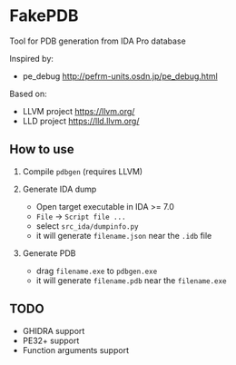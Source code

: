 # FakePDB

Tool for PDB generation from IDA Pro database

Inspired by:
  * pe_debug http://pefrm-units.osdn.jp/pe_debug.html

Based on:
  * LLVM project https://llvm.org/
  * LLD project https://lld.llvm.org/

## How to use

1. Compile `pdbgen` (requires LLVM)

2. Generate IDA dump
    * Open target executable in IDA >= 7.0
    * `File` -> `Script file ...`
    * select `src_ida/dumpinfo.py`
    * it will generate `filename.json` near the `.idb` file

3. Generate PDB
   * drag `filename.exe` to `pdbgen.exe`
   * it will generate `filename.pdb` near the `filename.exe`

## TODO

* GHIDRA support
* PE32+ support
* Function arguments support
